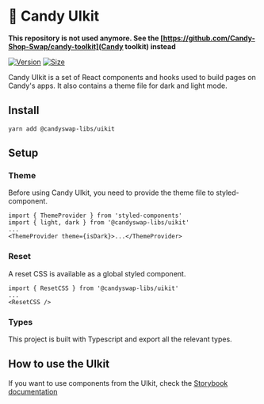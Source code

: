 # 🥞 Candy UIkit

**This repository is not used anymore. See the [https://github.com/Candy-Shop-Swap/candy-toolkit](Candy toolkit) instead**

[![Version](https://img.shields.io/npm/v/@candyswap-libs/uikit)](https://www.npmjs.com/package/@candyswap-libs/uikit) [![Size](https://img.shields.io/bundlephobia/min/@candyswap-libs/uikit)](https://www.npmjs.com/package/@candyswap-libs/uikit)

Candy UIkit is a set of React components and hooks used to build pages on Candy's apps. It also contains a theme file for dark and light mode.

## Install

`yarn add @candyswap-libs/uikit`

## Setup

### Theme

Before using Candy UIkit, you need to provide the theme file to styled-component.

```
import { ThemeProvider } from 'styled-components'
import { light, dark } from '@candyswap-libs/uikit'
...
<ThemeProvider theme={isDark}>...</ThemeProvider>
```

### Reset

A reset CSS is available as a global styled component.

```
import { ResetCSS } from '@candyswap-libs/uikit'
...
<ResetCSS />
```

### Types

This project is built with Typescript and export all the relevant types.

## How to use the UIkit

If you want to use components from the UIkit, check the [Storybook documentation](https://candyswap.github.io/candy-uikit/)
